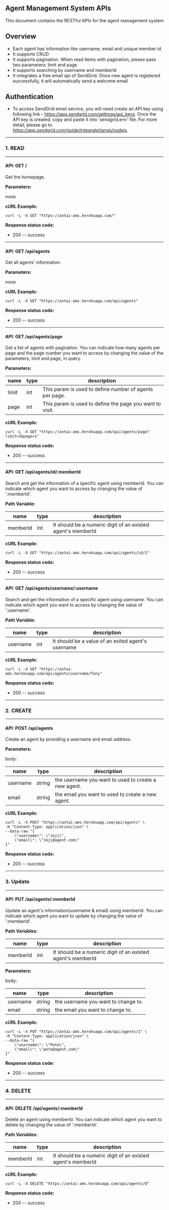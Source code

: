 ## Agent Management System APIs

This document contains the RESTful APIs for the agent management system

## Overview
* Each agent has information like username, email and unique member id
* It supports CRUD
* It supports pagination. When read items with pagination, please pass two parameters: limit and page
* It supports searching by username and memberId
* It integrates a free email api of SendGrid. Once new agent is registered successfully, it will automatically send a welcome email

## Authentication
* To access SendGrid email service, you will need create an API key using following link - https://app.sendgrid.com/settings/api_keys. Once the API key is created, copy and paste it into 'sendgrid.env' file. For more detail, please go to https://app.sendgrid.com/guide/integrate/langs/nodejs.


---

### 1. READ

---
#### **API:** GET /

Get the homepage.

**Parameters:**

none

**cURL Example:**
```
curl -L -X GET "https://antai-ams.herokuapp.com/"

```

**Response status code:**
* 200 -- success


---
#### **API:** GET /api/agents

Get all agents' information.

**Parameters:**

none

**cURL Example:**
```
curl -L -X GET "https://antai-ams.herokuapp.com/api/agents"

```

**Response status code:**
* 200 -- success


---
#### **API:** GET /api/agents/page

Get a list of agents with pagination. You can indicate how many agents per page and the page number you want to access by changing the value of the parameters, limit and page, in query.

**Parameters:**

| name | type | description |
| ---- | ---- | ---------------- |
| limit | int | This param is used to define number of agents per page. |
| page | int | This param is used to define the page you want to visit.  |

**cURL Example:**
```
curl -L -X GET "https://antai-ams.herokuapp.com/api/agents/page?limit=3&page=1"

```

**Response status code:**
* 200 -- success


---
#### **API:** GET /api/agents/id/:memberId

Search and get the information of a specific agent using memberId. You can indicate which agent you want to access by changing the value of ':memberId'.

**Path Variable:**

| name | type | description |
| ---- | ---- | ---------------- |
| memberId | int | It should be a numeric digit of an existed agent's memberId |

**cURL Example:**
```
curl -L -X GET "https://antai-ams.herokuapp.com/api/agents/id/1"

```

**Response status code:**
* 200 -- success


---
#### **API:** GET /api/agents/username/:username

Search and get the information of a specific agent using username. You can indicate which agent you want to access by changing the value of ':username'.

**Path Variable:**

| name | type | description |
| ---- | ---- | ---------------- |
| username | int | It should be a value of an exited agent's username |

**cURL Example:**
```
curl -L -X GET "https://antai-ams.herokuapp.com/api/agents/username/Tony"

```

**Response status code:**
* 200 -- success

---

### 2. CREATE

---
#### **API:** POST /api/agents

Create an agent by providing a username and email address.

**Parameters:**

body:

| name | type | description |
| ---- | ---- | ---------------- |
| username | string | the username you want to used to create a new agent. |
| email | string | the email you want to used to create a new agent. |

**cURL Example:**
```
curl -L -X POST "https://antai-ams.herokuapp.com/api/agents" \
-H "Content-Type: application/json" \
--data-raw "{
    \"username\": \"Joji\",
    \"email\": \"Joji@agent.com\"
}"

```

**Response status code:**
* 200 -- success

---

### 3. Update

---
#### **API:** PUT /api/agents/:memberId

Update an agent's information(username & email) using memberId. You can indicate which agent you want to update by changing the value of ':memberId'.

**Path Variables:**

| name | type | description |
| ---- | ---- | ---------------- |
| memberId | int | It should be a numeric digit of an existed agent's memberId |

**Parameters:**

body:

| name | type | description |
| ---- | ---- | ---------------- |
| username | string | the username you want to change to. |
| email | string | the email you want to change to. |

**cURL Example:**
```
curl -L -X PUT "https://antai-ams.herokuapp.com/api/agents/1" \
-H "Content-Type: application/json" \
--data-raw "{
    \"username\": \"Pete\",
    \"email\": \"pete@agent.com\"
}"

```

**Response status code:**
* 200 -- success

---

### 4. DELETE

---
#### **API:** DELETE /api/agents/:memberId

Delete an agent using memberId. You can indicate which agent you want to delete by changing the value of ':memberId'.

**Path Variables:**

| name | type | description |
| ---- | ---- | ---------------- |
| memberId | int | It should be a numeric digit of an existed agent's memberId |

**cURL Example:**
```
curl -L -X DELETE "https://antai-ams.herokuapp.com/api/agents/8"

```

**Response status code:**
* 200 -- success
